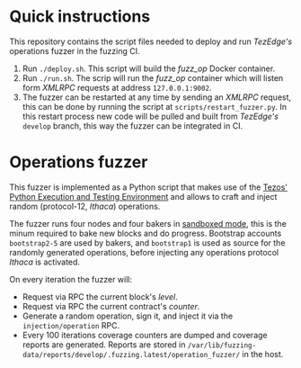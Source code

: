 # Quick instructions

This repository contains the script files needed to deploy and run *TezEdge's* operations fuzzer in the fuzzing CI.

1. Run `./deploy.sh`. This script will build the *fuzz_op* Docker container.
2. Run `./run.sh`. The scrip will run the *fuzz_op* container which will listen form *XMLRPC* requests at address `127.0.0.1:9002`.
3. The fuzzer can be restarted at any time by sending an *XMLRPC* request, this can be done by running the script at `scripts/restart_fuzzer.py`. In this restart process new code will be pulled and built from *TezEdge's* `develop` branch, this way the fuzzer can be integrated in CI.

# Operations fuzzer

This fuzzer is implemented as a Python script that makes use of the [Tezos' Python Execution and Testing Environment](https://tezos.gitlab.io/developer/python_testing_framework.html) and allows to craft and inject random (protocol-12, *Ithaca*) operations.

The fuzzer runs four nodes and four bakers in [sandboxed mode](https://tezos.gitlab.io/developer/python_testing_framework.html#a-simple-sandbox-scenario), this is the minum required to bake new blocks and do progress. Bootstrap accounts `bootstrap2-5` are used by bakers, and `bootstrap1` is used as source for the randomly generated operations, before injecting any operations protocol *Ithaca* is activated.

On every iteration the fuzzer will:
- Request via RPC the current block's *level*.
- Request via RPC the current contract's *counter*.
- Generate a random operation, sign it, and inject it via the `injection/operation` RPC.
- Every 100 iterations coverage counters are dumped and coverage reports are generated. Reports are stored in `/var/lib/fuzzing-data/reports/develop/.fuzzing.latest/operation_fuzzer/` in the host.

